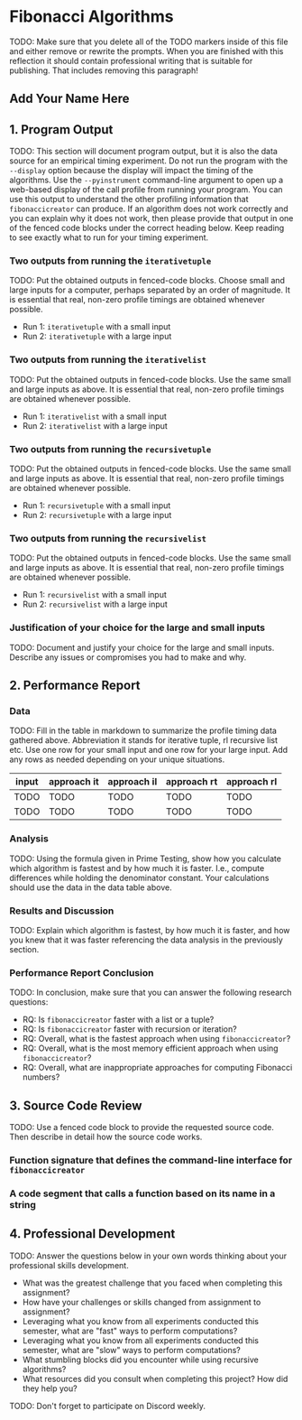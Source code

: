 # Fibonacci Algorithms

TODO: Make sure that you delete all of the TODO markers inside of this file and
either remove or rewrite the prompts. When you are finished with this reflection
it should contain professional writing that is suitable for publishing. That
includes removing this paragraph!


## Add Your Name Here

## 1. Program Output

TODO: This section will document program output, but it is also the data source for
an empirical timing experiment. Do not run the program with the `--display` option
because the display will impact the timing of the algorithms. Use the
`--pyinstrument` command-line argument to open up a web-based display
of the call profile from running your program. You can use this output to understand
the other profiling information that `fibonaccicreator` can produce. If an algorithm
does not work correctly and you can explain why it does not work, then please
provide that output in one of the fenced code blocks under the correct heading
below. Keep reading to see exactly what to run for your timing experiment.

### Two outputs from running the `iterativetuple`

TODO: Put the obtained outputs in fenced-code blocks. Choose small and large
inputs for a computer, perhaps separated by an order of magnitude. It is
essential that real, non-zero profile timings are obtained whenever possible. 

- Run 1: `iterativetuple` with a small input
- Run 2: `iterativetuple` with a large input


### Two outputs from running the `iterativelist`

TODO: Put the obtained outputs in fenced-code blocks. Use the same small and
large inputs as above. It is essential that real, non-zero profile timings are
obtained whenever possible. 

- Run 1: `iterativelist` with a small input
- Run 2: `iterativelist` with a large input

### Two outputs from running the `recursivetuple`

TODO: Put the obtained outputs in fenced-code blocks. Use the same small and
large inputs as above. It is essential that real, non-zero profile timings are
obtained whenever possible. 

- Run 1: `recursivetuple` with a small input
- Run 2: `recursivetuple` with a large input

### Two outputs from running the `recursivelist`

TODO: Put the obtained outputs in fenced-code blocks. Use the same small and
large inputs as above. It is essential that real, non-zero profile timings are
obtained whenever possible. 

- Run 1: `recursivelist` with a small input
- Run 2: `recursivelist` with a large input

### Justification of your choice for the large and small inputs

TODO: Document and justify your choice for the large and small inputs.
Describe any issues or compromises you had to make and why.


## 2. Performance Report

### Data

TODO: Fill in the table in markdown to summarize the profile timing data
gathered above. Abbreviation it stands for iterative tuple,
rl recursive list etc. Use one row for your small input and one
row for your large input. Add any rows as needed depending on your
unique situations.

| input | approach it | approach il | approach rt | approach rl|
|-------|-------------|-------------|-------------|------------|
| TODO  | TODO        | TODO        | TODO        | TODO       |
| TODO  | TODO        | TODO        | TODO        | TODO       |

### Analysis

TODO: Using the formula given in Prime Testing, show how you calculate which
algorithm is fastest and by how much it is faster. I.e., compute differences
while holding the denominator constant. Your calculations should use the data
in the data table above.

### Results and Discussion

TODO: Explain which algorithm is fastest, by how
much it is faster, and how you knew that it was faster referencing
the data analysis in the previously section. 

### Performance Report Conclusion

TODO: In conclusion, make sure that you can answer the following research
questions:

- RQ: Is `fibonaccicreator` faster with a list or a tuple?
- RQ: Is `fibonaccicreator` faster with recursion or iteration?
- RQ: Overall, what is the fastest approach when using `fibonaccicreator`?
- RQ: Overall, what is the most memory efficient approach when using `fibonaccicreator`?
- RQ: Overall, what are inappropriate approaches for computing Fibonacci numbers?

## 3. Source Code Review

TODO: Use a fenced code block to provide the requested source code.
Then describe in detail how the source code works.

### Function signature that defines the command-line interface for `fibonaccicreator`
### A code segment that calls a function based on its name in a string

## 4. Professional Development

TODO: Answer the questions below in your own words thinking about your
professional skills development.

- What was the greatest challenge that you faced when completing this assignment?
- How have your challenges or skills changed from assignment to assignment?
- Leveraging what you know from all experiments conducted this semester, what are "fast" ways to perform computations?
- Leveraging what you know from all experiments conducted this semester, what are "slow" ways to perform computations?
- What stumbling blocks did you encounter while using recursive algorithms?
- What resources did you consult when completing this project? How did they help you?

TODO: Don't forget to participate on Discord weekly.
